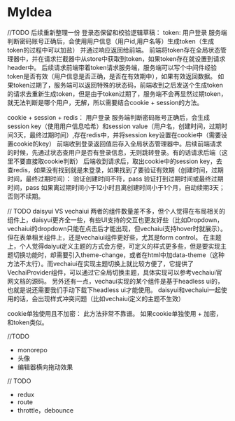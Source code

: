 # MyIdea
//TODO 后续重新整理一份
登录态保留和校验逻辑草稿：
token:
用户登录
服务端判断密码账号正确后，会使用用户信息（用户id,用户名等）生成token（生成token的过程中可以加盐） 并通过响应返回给前端。
前端将token存在全局状态管理器中，并在请求拦截器中从store中获取到token，如果token存在就设置到请求header中。
后续请求前端带着token请求服务端，服务端可以写个中间件经验token是否有效（用户信息是否正确，是否在有效期中），如果有效返回数据。
如果token过期了，服务端可以返回特殊的状态码，前端收到之后发送个生成token的请求去重新生成token，但是由于token过期了，服务端不会再显然过期token，就无法判断是哪个用户，无解，所以需要结合cookie + session的方法。

cookie + session + redis：
用户登录
服务端判断密码账号正确后，会生成session key（使用用户信息哈希）和session value（用户名，创建时间，过期时间3天，最终过期时间）,存在redis中，并将session key设置在cookie中（需要设置cookie的key）
前端收到登录返回值后存入全局状态管理器中。后续前端请求的时候，先通过状态查用户是否有登录信息，无则跳转登录。有的话请求后端（这里不要直接取cookie判断）
后端收到请求后，取出cookie中的session key，去查redis，如果没有找到就是未登录，如果找到了要验证有效期（创建时间，过期时间，最终过期时间）：
验证创建时间不符，pass
验证打到过期时间或最终过期时间，pass
如果离过期时间小于12小时且离创建时间小于1个月，自动续期3天；否则不续期。

// TODO daisyui VS vechaiui
两者的组件数量差不多，但个人觉得在布局相关的组件上，daisyui更齐全一些，有些UI支持的交互也更友好些（比如Dropdown，vechaiui的dropdown只能在点击后才能出现，但vechaiui支持hover时就展示）。但在表单相关组件上，还是vechaiui组件更好些，尤其是form control。
在主题上，个人觉得daiyui定义主题的方式会方便，可定义的样式更多些，但是要实现主题切换功能时，却需要引入theme-change，或者在html中加data-theme（这种方法不太行）。而vechaiui在实现主题切换上就比较方便了，它提供了VechaiProvider组件，可以通过它全局切换主题，具体实现可以参考vechaiui官网文档的源码。
另外还有一点，vechaui实现的某个组件是基于headless ui的，也就是说还需要我们手动下载下headless ui才能使用。
daisyui和vechaiui一起使用的话，会出现样式冲突问题（比如vechaiui定义的主题不生效）

cookie单独使用且不加密：
此方法非常不靠谱。
如果cookie单独使用 + 加密，和token类似。

//TODO
* monorepo
* 头像
* 编辑器横向拖动效果

// TODO
* redux
* route
* throttle，debounce